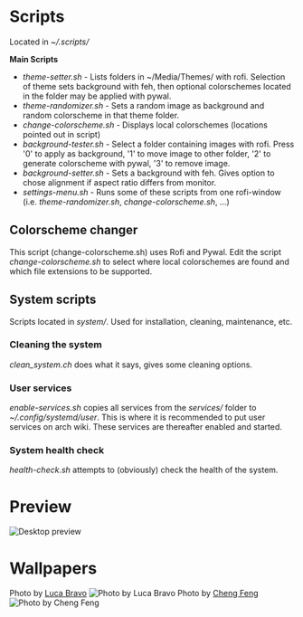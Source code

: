 # Scripts
Located in *~/.scripts/*

**Main Scripts**
* *theme-setter.sh* - Lists folders in ~/Media/Themes/ with rofi. Selection of theme sets background with feh, then optional colorschemes located in the folder may be applied with pywal.
* *theme-randomizer.sh* - Sets a random image as background and random colorscheme in that theme folder. 
* *change-colorscheme.sh* - Displays local colorschemes (locations pointed out in script)
* *background-tester.sh* - Select a folder containing images with rofi. Press '0' to apply as background, '1' to move image to other folder, '2' to generate colorscheme with pywal, '3' to remove image.
* *background-setter.sh* - Sets a background with feh. Gives option to chose alignment if aspect ratio differs from monitor.
* *settings-menu.sh* - Runs some of these scripts from one rofi-window (i.e. *theme-randomizer.sh*, *change-colorscheme.sh*, ...)

## Colorscheme changer
This script (change-colorscheme.sh) uses Rofi and Pywal. 
Edit the script *change-colorscheme.sh* to select where local colorschemes are found and which file extensions to be supported. 

## System scripts
Scripts located in *system/*.
Used for installation, cleaning, maintenance, etc.

### Cleaning the system
*clean_system.ch* does what it says, gives some cleaning options.

### User services
*enable-services.sh* copies all services from the *services/* folder to *~/.config/systemd/user*.
This is where it is recommended to put user services on arch wiki.
These services are thereafter enabled and started.

### System health check
*health-check.sh* attempts to (obviously) check the health of the system.

# Preview
![Desktop preview](desktop1.gif)

# Wallpapers

Photo by [Luca Bravo](https://unsplash.com/@lucabravo)
![Photo by Luca Bravo](https://images.unsplash.com/photo-1482192505345-5655af888cc4?ixlib=rb-1.2.1&ixid=eyJhcHBfaWQiOjEyMDd9&auto=format&fit=crop&w=2000&q=80)
Photo by [Cheng Feng](https://unsplash.com/@chengfengrecord)
![Photo by Cheng Feng](https://images.unsplash.com/photo-1569916542035-7c2ab10a165d?ixlib=rb-1.2.1&ixid=eyJhcHBfaWQiOjEyMDd9&auto=format&fit=crop&w=1350&q=80)
